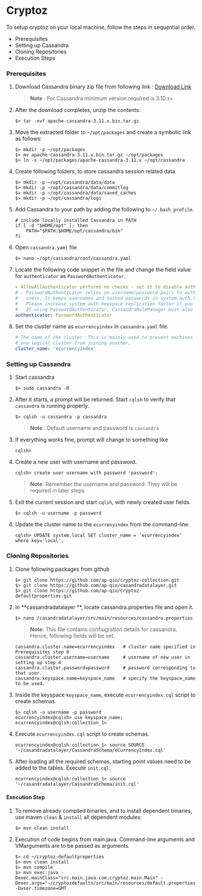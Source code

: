 # Cryptoz 

To setup cryptoz on your local machine, follow the steps in sequential order.

- Prerequisites
- Setting up Cassandra
- Cloning Repositories
- Execution Steps



### Prerequisites

1. Download Cassandra binary zip file from following link : [Download Link](http://www.google.com)

   > **Note** : For Cassandra minimum version required is 3.10.x+

2. After the download completes, unzip the contents:

   ```shell
   $> tar -xvf apache-cassandra-3.11.x.bin.tar.gz
   ```

3. Move the extracted folder to `~/opt/packages` and create a symbolic link as follows:

   ```shell
   $> mkdir -p ~/opt/packages
   $> mv apache-cassandra-3.11.x.bin.tar.gz ~/opt/packages
   $> ln -s ~/opt/packages/apache-cassandra-3.11.x ~/opt/cassandra
   ```

4. Create following folders, to store cassandra session related data

   ```shell
   $> mkdir -p ~/opt/cassandra/data/data
   $> mkdir -p ~/opt/cassandra/data/commitlog
   $> mkdir -p ~/opt/cassandra/data/saved_caches
   $> mkdir -p ~/opt/cassandra/logs
   ```

5. Add Cassandra to your path by adding the following to `~/.bash_profile`.

   ```shell
   # include locally installed Cassandra in PATH
   if [ -d "$HOME/opt" ]; then
       PATH="$PATH:$HOME/opt/cassandra/bin"
   fi
   ```

6. Open `cassandra.yaml` file

   ```shell
   $> nano ~/opt/cassandra/conf/cassandra.yaml
   ```

7. Locate the following code snippet in the file and change the field value for ``authenticator`` as ``PasswordAuthenticator``. 

   ```yaml
   - AllowAllAuthenticator performs no checks - set it to disable authentication.
   # - PasswordAuthenticator relies on username/password pairs to authenticate
   #   users. It keeps usernames and hashed passwords in system_auth.roles table.
   #   Please increase system_auth keyspace replication factor if you use this authenticator.
   #   If using PasswordAuthenticator, CassandraRoleManager must also be used (see below)
   authenticator: PasswordAuthenticator
   ```

8. Set the cluster name as `ecurrencyindex` in `cassandra.yaml` file.

   ```yaml
   # The name of the cluster. This is mainly used to prevent machines in
   # one logical cluster from joining another.
   cluster_name: 'ecurrencyindex'
   ```

   

### Setting up Cassandra

1. Start cassandra 

   ```shell
   $> sudo cassandra -R
   ```

2. After it starts, a prompt will be returned. Start `cqlsh` to verify that `cassandra` is running properly.

   ```shell
   $> cqlsh -u cassandra -p cassandra
   ```

   > **Note** : Default username and password is `cassandra`

3. If everything works fine, prompt will change to something like

   ```shell
   cqlsh> 
   ```

4. Create a new user with username and password.

   ```shell
   cqlsh> create user username with password 'password';
   ```

   > **Note**: Remember the username and password. They will be required in later steps.

5. Exit the current session and start `cqlsh`, with newly created user fields.

   ```shell
   $> cqlsh -u username -p password
   ```

6. Update the cluster name to the `ecurrenyindex` from the command-line.

   ```shell
   cqlsh> UPDATE system.local SET cluster_name = ‘ecurrencyindex’ where key='local';
   ```



### Cloning Repositories

1. Clone following packages from github

   ```shell
   $> git clone https://github.com/ap-qio/cryptoz-collection.git
   $> git clone https://github.com/ap-qio/casandradatalayer.git
   $> git clone https://github.com/ap-qio/cryptoz-defaultproperties.git
   ```

2. In **cassandradatalayer **, locate cassandra.properties file and open it.

   ```shell
   $> nano /casandradatalayer/src/main/resources/cassandra.properties
   ```

   > **Note**: This file contains confiugration details for cassandra. Hence, following fields will be set.

   ```properties
   cassandra.cluster.name=ecurrencyindex   # cluster name specified in Prerequisites step 8
   cassandra.cluster.username=username     # username of new user in setting up step 4
   cassandra.cluster.password=password     # password corresponding to that user.
   cassandra.keyspace.name=keyspace_name   # specify the keyspace_name to be used.
   ```

3. Inside the keyspace `keyspace_name`, execute `ecurrencyindex.cql` script to create schemas.

   ```shell
   $> cqlsh -u username -p password
   ecurrencyindex@cqlsh> use keyspace_name;
   ecurrencyindex@cqlsh:collection_1> 
   ```

4. Execute `ecurrencyindex.cql` script to create schemas.

   ```shell
   ecurrencyindex@cqlsh:collection_1> source SOURCE '~/casandradatalayer/CassandraSchema/eCurrencyIndex.cql'
   ```

5. After loading all the required schemas, starting point values need to be added to the tables. Execute `init.cql`.

   ```shell
   ecurrencyindex@cqlsh:collection_1> source '~/casandradatalayer/CassandraSchema/init.cql'
   ```



#### Execution Step

1. To remove already compiled binaries, and to install dependent binaries, use maven `clean` & `install` all dependent modules:

   ```shell
   $> mvn clean install 
   ```

2. Execution of code begins from main.java. Command-line arguments and VMarguments are to be passed as arguments.

   ```shell
   $> cd ~/cryptoz-defaultproperties
   $> mvn clean install
   $> mvn compile
   $> mvn exec:java -Dexec.mainClass="src.main.java.com.cryptoz.main.Main" -Dexec.args="~/cryptozdefaults/src/main/resources/default.properties" -Duser.timezone=GMT
   ```
